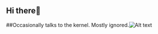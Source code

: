 ## Hi there👋



##Occasionally talks to the kernel. Mostly ignored.![Alt text](https://media.tenor.com/nW_yTOndgdcAAAAm/heart-cat.webp)
